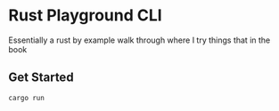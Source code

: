 Rust Playground CLI
===================

Essentially a rust by example walk through where I try things that in the book

Get Started
-----------
```sh
cargo run
```
